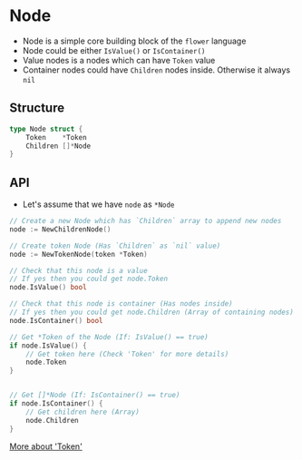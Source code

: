 # Node

* Node is a simple core building block of the `flower` language
* Node could be either `IsValue()` or `IsContainer()`
* Value nodes is a nodes which can have `Token` value
* Container nodes could have `Children` nodes inside. Otherwise it always `nil`

## Structure
```go
type Node struct {
	Token    *Token
	Children []*Node
}
```


## API
* Let's assume that we have `node` as `*Node`
```go
// Create a new Node which has `Children` array to append new nodes
node := NewChildrenNode()

// Create token Node (Has `Children` as `nil` value)
node := NewTokenNode(token *Token)

// Check that this node is a value
// If yes then you could get node.Token
node.IsValue() bool

// Check that this node is container (Has nodes inside)
// If yes then you could get node.Children (Array of containing nodes)
node.IsContainer() bool

// Get *Token of the Node (If: IsValue() == true)
if node.IsValue() {
    // Get token here (Check 'Token' for more details)
    node.Token
}


// Get []*Node (If: IsContainer() == true)
if node.IsContainer() {
    // Get children here (Array)
    node.Children
}
```
[More about 'Token'](Token.md)
